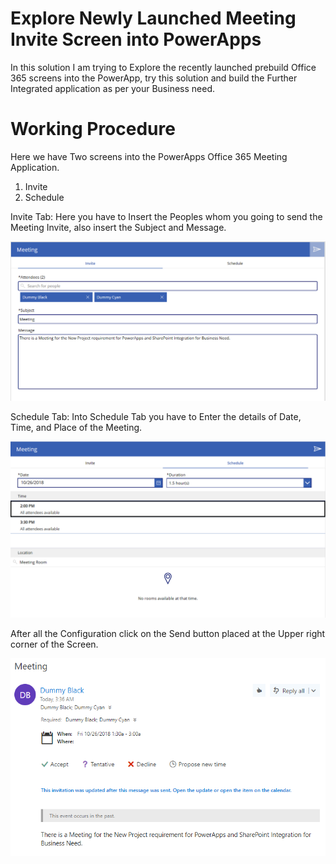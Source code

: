 # Explore Newly Launched Meeting Invite Screen into PowerApps
In this solution I am trying to Explore the recently launched prebuild Office 365 screens into the PowerApp, try this solution and build the Further Integrated application as per your Business need.

# Working Procedure
Here we have Two screens into the PowerApps Office 365 Meeting Application.
1.	Invite
2.	Schedule

Invite Tab: Here you have to Insert the Peoples whom you going to send the Meeting Invite, also insert the Subject and Message.

![Invite Tab of OUtlook Meeting Invite Screen](https://github.com/mindlabco/Explore-Newly-Launched-Meeting-Invite-Screen-into-the-PowerApps/blob/master/Invite.png)

Schedule Tab: Into Schedule Tab you have to Enter the details of Date, Time, and Place of the Meeting.

![Schedule Tab of Outlook Meeting Invite Screen](https://github.com/mindlabco/Explore-Newly-Launched-Meeting-Invite-Screen-into-the-PowerApps/blob/master/Schedule.png)

After all the Configuration click on the Send button placed at the Upper right corner of the Screen.

![Email Of Meeting Invite ](https://github.com/mindlabco/Explore-Newly-Launched-Meeting-Invite-Screen-into-the-PowerApps/blob/master/Meeting_Invite.png)
